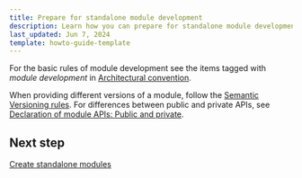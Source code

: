 ```yaml
---
title: Prepare for standalone module development
description: Learn how you can prepare for standalone module development within your Spryker based projects.
last_updated: Jun 7, 2024
template: howto-guide-template
---
```


For the basic rules of module development see the items tagged with *module development* in [Architectural convention](https://docs.spryker.com/docs/dg/dev/architecture/architectural-convention.html).

When providing different versions of a module, follow the [Semantic Versioning rules](/docs/dg/dev/architecture/module-api/semantic-versioning-major-vs.-minor-vs.-patch-release.html).
For differences between public and private APIs, see [Declaration of module APIs: Public and private](https://docs.spryker.com/docs/dg/dev/architecture/module-api/declaration-of-module-apis-public-and-private.html).

## Next step

[Create standalone modules](/docs/dg/dev/developing-standalone-modules/create-standalone-modules.html)
